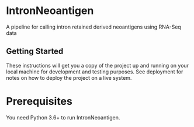 # IntronNeoantigen
A pipeline for calling intron retained derived neoantigens using RNA-Seq data

##  Getting Started
These instructions will get you a copy of the project up and running on your local machine for development and testing purposes. See deployment for notes on how to deploy the project on a live system.

#  Prerequisites
You need Python 3.6+ to run IntronNeoantigen.

